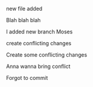 new file added

Blah blah blah

I added new branch Moses


create conflicting changes

Create some conflicting changes

Anna wanna bring conflict

Forgot to commit
